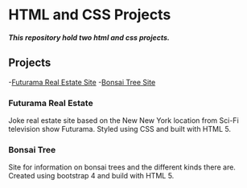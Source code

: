 # HTML and CSS Projects
 
##### This repository hold two html and css projects.

## Projects

-[Futurama Real Estate Site](https://github.com/BrandonOh/HTML-and-CSS-Projects/tree/main/Project)
-[Bonsai Tree Site](https://github.com/BrandonOh/HTML-and-CSS-Projects/tree/main/bootstrap4_project)

### Futurama Real Estate

Joke real estate site based on the New New York location from Sci-Fi television show Futurama. Styled using CSS and built with HTML 5.

### Bonsai Tree

Site for information on bonsai trees and the different kinds there are. Created using bootstrap 4 and build with HTML 5.
